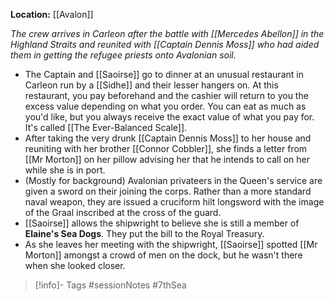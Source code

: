 **Location:** [[Avalon]]

*The crew arrives in Carleon after the battle with [[Mercedes Abellon]] in the Highland Straits and reunited with [[Captain Dennis Moss]] who had aided them in getting the refugee priests onto Avalonian soil.*

- The Captain and [[Saoirse]] go to dinner at an unusual restaurant in Carleon run by a [[Sidhe]] and their lesser hangers on.  At this restaurant, you pay beforehand and the cashier will return to you the excess value depending on what you order.  You can eat as much as you'd like, but you always receive the exact value of what you pay for.  It's called [[The Ever-Balanced Scale]].
- After taking the very drunk [[Captain Dennis Moss]] to her house and reuniting with her brother [[Connor Cobbler]], she finds a letter from [[Mr Morton]] on her pillow advising her that he intends to call on her while she is in port.
- (Mostly for background) Avalonian privateers in the Queen's service are given a sword on their joining the corps.  Rather than a more standard naval weapon, they are issued a cruciform hilt longsword with the image of the Graal inscribed at the cross of the guard.
- [[Saoirse]] allows the shipwright to believe she is still a member of **Elaine's Sea Dogs**.  They put the bill to the Royal Treasury.
- As she leaves her meeting with the shipwright, [[Saoirse]] spotted [[Mr Morton]] amongst a crowd of men on the dock, but he wasn't there when she looked closer.

> [!info]- Tags
> #sessionNotes #7thSea 

